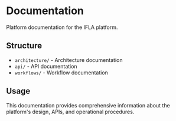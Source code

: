 # Documentation

Platform documentation for the IFLA platform.

## Structure

- `architecture/` - Architecture documentation
- `api/` - API documentation
- `workflows/` - Workflow documentation

## Usage

This documentation provides comprehensive information about the platform's design, APIs, and operational procedures.